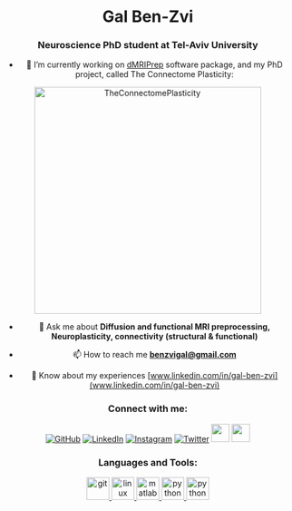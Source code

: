 <h1 align="center">Gal Ben-Zvi</h1>
<h3 align="center">Neuroscience PhD student at Tel-Aviv University</h3>

<div align="center">

- 🔭 I’m currently working on [dMRIPrep](https://github.com/GalBenZvi/dmriprep) software package, and my PhD project, called The Connectome Plasticity:

<div align="center"><img
src = TheConnectomePlasticity.png
alt = "TheConnectomePlasticity"
weight = 200
height = 400
/>

- 💬 Ask me about **Diffusion and functional MRI preprocessing, Neuroplasticity, connectivity (structural & functional)**

- 📫 How to reach me **benzvigal@gmail.com**

- 📄 Know about my experiences [www.linkedin.com/in/gal-ben-zvi](www.linkedin.com/in/gal-ben-zvi)

<h3>Connect with me:</h3>

[![GitHub](icons/github.png)](https://github.com/GalBenZvi)
[![LinkedIn](icons/linkedin.png)](https://linkedin.com/in/gal-ben-zvi)
[![Instagram](icons/instagram.png)](https://www.instagram.com/galbenzvi93)
[![Twitter](icons/twitter.png)](https://twitter.com/GalBenZvi)
<a href="https://fb.com/galbenzvi1" target="_blank"><img src="icons/facebook.png" width="32" height="32" /></a>
<a href="mailto:benzvigal@gmail.com" target="_blank"><img src="icons/gmail.png" width="32" height="32" /></a>

<h3 >Languages and Tools:</h3>

<div align="center"><a href="https://git-scm.com/" target="_blank"> <img src="icons/git.png" alt="git" width="40" height="40"/> </a> <a href="https://www.linux.org/" target="_blank"> <img src="icons/ubuntu.png" alt="linux" width="40" height="40"/> </a> <a href="https://www.mathworks.com/" target="_blank"> <img src="icons/matlab.png" alt="matlab" width="40" height="40"/> </a> <a href="https://www.python.org" target="_blank"> <img src="icons/python.png" alt="python" width="40" height="40"/> </a> <a href="https://code.visualstudio.com/" target="_blank"> <img src="icons/vscode.png" alt="python" width="40" height="40"/> </a> </p>

